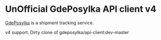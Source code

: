 UnOfficial GdePosylka API client v4
================================================

[GdePosylka](http://gdeposylka.ru/ "gdeposylka.ru") is a shipment tracking service.

v4 support.
Dirty clone of gdeposylka/api-client:dev-master
